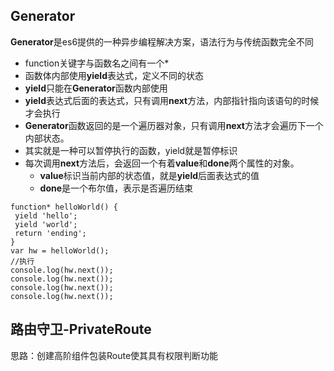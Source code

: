 ## Generator
**Generator**是es6提供的一种异步编程解决方案，语法行为与传统函数完全不同
- function关键字与函数名之间有一个*
- 函数体内部使用**yield**表达式，定义不同的状态
- **yield**只能在**Generator**函数内部使用
- **yield**表达式后面的表达式，只有调用**next**方法，内部指针指向该语句的时候才会执行
- **Generator**函数返回的是一个遍历器对象，只有调用**next**方法才会遍历下一个内部状态。
- 其实就是一种可以暂停执行的函数，yield就是暂停标识
- 每次调用**next**方法后，会返回一个有着**value**和**done**两个属性的对象。
  - **value**标识当前内部的状态值，就是**yield**后面表达式的值
  - **done**是一个布尔值，表示是否遍历结束
```
function* helloWorld() {
 yield 'hello';
 yield 'world';
 return 'ending';
}
var hw = helloWorld();
//执行
console.log(hw.next());
console.log(hw.next());
console.log(hw.next());
console.log(hw.next());
```

## 路由守卫-PrivateRoute
思路：创建高阶组件包装Route使其具有权限判断功能

